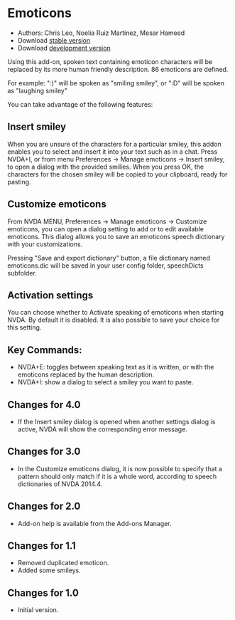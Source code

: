 # Emoticons #

* Authors: Chris Leo, Noelia Ruiz Martínez, Mesar Hameed
* Download [stable version][1]
* Download [development version][2]

Using this add-on, spoken text containing emoticon characters will be replaced by its more human friendly description.
86 emoticons are defined.

For example: ":)" will be spoken as "smiling smiley", or ":D" will be spoken as "laughing smiley"

You can take advantage of the following features:

## Insert smiley ##

When you are unsure of the characters for a particular smiley, this addon enables you to select and insert it into your text such as in a chat.
Press NVDA+I, or from menu Preferences -> Manage emoticons -> Insert smiley, to open a dialog 
with the provided smilies.
When you press OK, the characters for the chosen smiley will be copied to your clipboard, ready for pasting.


## Customize emoticons ##

From NVDA MENU, Preferences -> Manage emoticons -> Customize emoticons, you can open a dialog setting to add or to edit available emoticons.
This dialog allows you to save an emoticons speech  dictionary  with your customizations.

Pressing "Save and export dictionary" button, a file dictionary named emoticons.dic will be saved in your user config folder, speechDicts subfolder.


## Activation settings ##

You can choose whether to Activate speaking of emoticons when starting NVDA. By default it is disabled.
It is also possible to save your choice for this setting.

## Key Commands: ##

*	NVDA+E: toggles between speaking text as it is written, or with the emoticons replaced by the human description.
*	NVDA+I: show a dialog to select a smiley you want to paste.


## Changes for 4.0 ##

* If the Insert smiley dialog is opened when another settings dialog is active, NVDA will show the corresponding error message.


## Changes for 3.0 ##

* In the Customize emoticons dialog, it is now possible to specify that a pattern should only match if it is a whole word, according to speech dictionaries of NVDA 2014.4.


## Changes for 2.0 ##

* Add-on help is available from the Add-ons Manager.


## Changes for 1.1 ##

* Removed duplicated emoticon.
* Added some smileys.

## Changes for 1.0 ##

* Initial version.

[1]: http://addons.nvda-project.org/files/get.php?file=emo

[2]: http://addons.nvda-project.org/files/get.php?file=emo-dev
